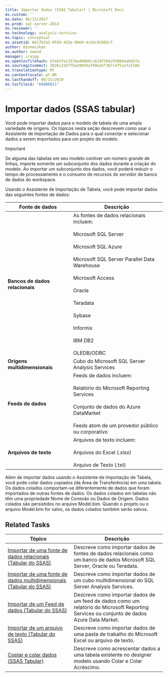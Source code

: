 ```yaml
---
title: Importar dados (SSAS Tabular) | Microsoft Docs
ms.custom: ''
ms.date: 06/13/2017
ms.prod: sql-server-2014
ms.reviewer: ''
ms.technology: analysis-services
ms.topic: conceptual
ms.assetid: 6617b2a2-9f69-433e-89e0-4c5dc92982cf
author: minewiskan
ms.author: owend
manager: craigg
ms.openlocfilehash: b7eb3fe1157ba40466cc619f504255084aa845fa
ms.sourcegitcommit: 3026c22b7fba19059a769ea5f367c4f51efaf286
ms.translationtype: MT
ms.contentlocale: pt-BR
ms.lasthandoff: 06/15/2019
ms.locfileid: "66080621"
---
```

# <a name="import-data-ssas-tabular"></a>Importar dados (SSAS tabular)
  Você pode importar dados para o modelo de tabela de uma ampla variedade de origens. Os tópicos nesta seção descrevem como usar o Assistente de Importação de Dados para o qual conectar e selecionar dados a serem importados para um projeto de modelo.  
  
> [!IMPORTANT]  
>  Se alguma das tabelas em seu modelo contiver um número grande de linhas, importe somente um subconjunto dos dados durante a criação do modelo. Ao importar um subconjunto dos dados, você poderá reduzir o tempo de processamento e o consumo de recursos do servidor de banco de dados do workspace.  
  
 Usando o Assistente de Importação de Tabela, você pode importar dados das seguintes fontes de dados:  
  
|**Fonte de dados**|**Descrição**|  
|---------------------|---------------------|  
|**Bancos de dados relacionais**|As fontes de dados relacionais incluem:<br /><br /> Microsoft SQL Server<br /><br /> Microsoft SQL Azure<br /><br /> Microsoft SQL Server Parallel Data Warehouse<br /><br /> Microsoft Access<br /><br /> Oracle<br /><br /> Teradata<br /><br /> Sybase<br /><br /> Informix<br /><br /> IBM DB2<br /><br /> OLEDB/ODBC|  
|**Origens multidimensionais**|Cubo do Microsoft SQL Server Analysis Services|  
|**Feeds de dados**|Feeds de dados incluem:<br /><br /> Relatório do Microsoft Reporting Services<br /><br /> Conjunto de dados do Azure DataMarket<br /><br /> Feeds atom de um provedor público ou corporativo|  
|**Arquivos de texto**|Arquivos de texto incluem:<br /><br /> Arquivos do Excel (.xlsx)<br /><br /> Arquivo de Texto (.txt)|  
  
 Além de importar dados usando o Assistente de Importação de Tabela, você pode colar dados copiados (da Área de Transferência) em uma tabela. Os dados colados comportam-se diferentemente de dados que foram importados de outras fontes de dados. Os dados colados em tabelas não têm uma propriedade Nome de Conexão ou Dados de Origem. Dados colados são persistidos no arquivo Model.bim. Quando o projeto ou o arquivo Model.bim for salvo, os dados colados também serão salvos.  
  
## <a name="related-tasks"></a>Related Tasks  
  
|Tópico|Descrição|  
|-----------|-----------------|  
|[Importar de uma fonte de dados relacionais &#40;Tabular do SSAS&#41;](import-from-a-relational-data-source-ssas-tabular.md)|Descreve como importar dados de fontes de dados relacionais como um banco de dados Microsoft SQL Server, Oracle ou Teradata.|  
|[Importar de uma fonte de dados multidimensionais &#40;Tabular do SSAS&#41;](import-from-a-multidimensional-data-source-ssas-tabular.md)|Descreve como importar dados de um cubo multidimensional do SQL Server Analysis Services.|  
|[Importar de um Feed de dados &#40;Tabular do SSAS&#41;](import-from-a-data-feed-ssas-tabular.md)|Descreve como importar dados de um feed de dados como um relatório do Microsoft Reporting Services ou conjunto de dados Azure Data Market.|  
|[Importar de um arquivo de texto &#40;Tabular do SSAS&#41;](import-from-a-text-file-ssas-tabular.md)|Descreve como importar dados de uma pasta de trabalho do Microsoft Excel ou arquivo de texto.|  
|[Copiar e colar dados &#40;SSAS Tabular&#41;](copy-and-paste-data-ssas-tabular.md)|Descreve como acrescentar dados a uma tabela existente no designer modelo usando Colar e Colar Acréscimo.|  
  
  
